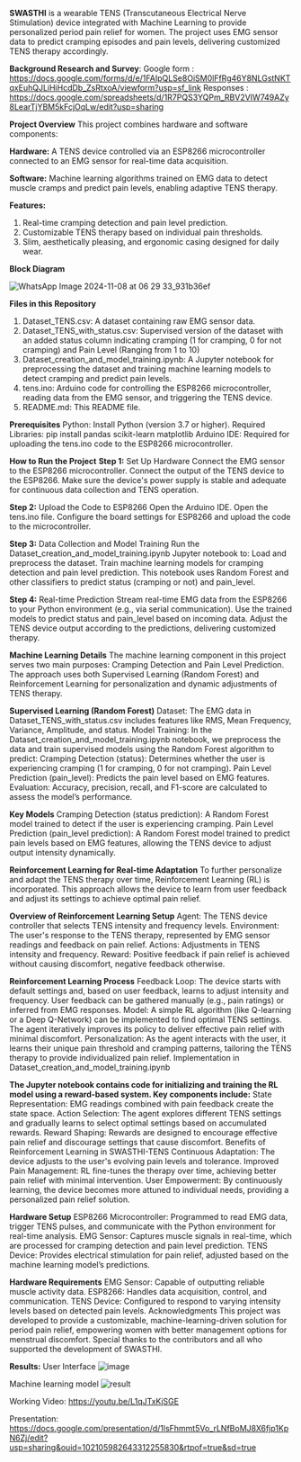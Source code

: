 **SWASTHI** is a wearable TENS (Transcutaneous Electrical Nerve Stimulation) device integrated with Machine Learning to provide personalized period pain relief for women. The project uses EMG sensor data to predict cramping episodes and pain levels, delivering customized TENS therapy accordingly.

**Background Research and Survey**:
Google form : https://docs.google.com/forms/d/e/1FAIpQLSe8OiSM0lFfRg46Y8NLGstNKTqxEuhQJLiHiHcdDb_ZsRtxoA/viewform?usp=sf_link
Responses : https://docs.google.com/spreadsheets/d/1R7PQS3YQPm_RBV2VIW749AZy8LearTjYBM5kFcjOqLw/edit?usp=sharing

**Project Overview**
This project combines hardware and software components:

**Hardware:**
A TENS device controlled via an ESP8266 microcontroller connected to an EMG sensor for real-time data acquisition.

**Software:**
Machine learning algorithms trained on EMG data to detect muscle cramps and predict pain levels, enabling adaptive TENS therapy.


**Features:**
1. Real-time cramping detection and pain level prediction.
2. Customizable TENS therapy based on individual pain thresholds.
3. Slim, aesthetically pleasing, and ergonomic casing designed for daily wear.


**Block Diagram**

![WhatsApp Image 2024-11-08 at 06 29 33_931b36ef](https://github.com/user-attachments/assets/c0ee4da4-3024-46af-9d0f-23d7c0d47d32)



**Files in this Repository**
1. Dataset_TENS.csv: A dataset containing raw EMG sensor data.
2. Dataset_TENS_with_status.csv: Supervised version of the dataset with an added status column indicating cramping (1 for cramping, 0 for not cramping) and Pain Level (Ranging from 1 to 10)
3. Dataset_creation_and_model_training.ipynb: A Jupyter notebook for preprocessing the dataset and training machine learning models to detect cramping and predict pain levels.
4. tens.ino: Arduino code for controlling the ESP8266 microcontroller, reading data from the EMG sensor, and triggering the TENS device.
5. README.md: This README file.



**Prerequisites**
Python: Install Python (version 3.7 or higher).
Required Libraries: pip install pandas scikit-learn matplotlib
Arduino IDE: Required for uploading the tens.ino code to the ESP8266 microcontroller.

**How to Run the Project**
**Step 1:** Set Up Hardware
Connect the EMG sensor to the ESP8266 microcontroller.
Connect the output of the TENS device to the ESP8266.
Make sure the device's power supply is stable and adequate for continuous data collection and TENS operation.

**Step 2:** Upload the Code to ESP8266
Open the Arduino IDE.
Open the tens.ino file.
Configure the board settings for ESP8266 and upload the code to the microcontroller.

**Step 3:** Data Collection and Model Training
Run the Dataset_creation_and_model_training.ipynb Jupyter notebook to:
Load and preprocess the dataset.
Train machine learning models for cramping detection and pain level prediction.
This notebook uses Random Forest and other classifiers to predict status (cramping or not) and pain_level.

**Step 4:** Real-time Prediction
Stream real-time EMG data from the ESP8266 to your Python environment (e.g., via serial communication).
Use the trained models to predict status and pain_level based on incoming data.
Adjust the TENS device output according to the predictions, delivering customized therapy.


**Machine Learning Details**
The machine learning component in this project serves two main purposes: Cramping Detection and Pain Level Prediction. The approach uses both Supervised Learning (Random Forest) and Reinforcement Learning for personalization and dynamic adjustments of TENS therapy.

**Supervised Learning (Random Forest)**
Dataset: The EMG data in Dataset_TENS_with_status.csv includes features like RMS, Mean Frequency, Variance, Amplitude, and status.
Model Training: In the Dataset_creation_and_model_training.ipynb notebook, we preprocess the data and train supervised models using the Random Forest algorithm to predict:
Cramping Detection (status): Determines whether the user is experiencing cramping (1 for cramping, 0 for not cramping).
Pain Level Prediction (pain_level): Predicts the pain level based on EMG features.
Evaluation: Accuracy, precision, recall, and F1-score are calculated to assess the model’s performance.

**Key Models**
Cramping Detection (status prediction): A Random Forest model trained to detect if the user is experiencing cramping.
Pain Level Prediction (pain_level prediction): A Random Forest model trained to predict pain levels based on EMG features, allowing the TENS device to adjust output intensity dynamically.

**Reinforcement Learning for Real-time Adaptation**
To further personalize and adapt the TENS therapy over time, Reinforcement Learning (RL) is incorporated. This approach allows the device to learn from user feedback and adjust its settings to achieve optimal pain relief.

**Overview of Reinforcement Learning Setup**
Agent: The TENS device controller that selects TENS intensity and frequency levels.
Environment: The user's response to the TENS therapy, represented by EMG sensor readings and feedback on pain relief.
Actions: Adjustments in TENS intensity and frequency.
Reward: Positive feedback if pain relief is achieved without causing discomfort, negative feedback otherwise.


**Reinforcement Learning Process**
Feedback Loop: The device starts with default settings and, based on user feedback, learns to adjust intensity and frequency. User feedback can be gathered manually (e.g., pain ratings) or inferred from EMG responses.
Model: A simple RL algorithm (like Q-learning or a Deep Q-Network) can be implemented to find optimal TENS settings. The agent iteratively improves its policy to deliver effective pain relief with minimal discomfort.
Personalization: As the agent interacts with the user, it learns their unique pain threshold and cramping patterns, tailoring the TENS therapy to provide individualized pain relief.
Implementation in Dataset_creation_and_model_training.ipynb

**The Jupyter notebook contains code for initializing and training the RL model using a reward-based system. Key components include:**
State Representation: EMG readings combined with pain feedback create the state space.
Action Selection: The agent explores different TENS settings and gradually learns to select optimal settings based on accumulated rewards.
Reward Shaping: Rewards are designed to encourage effective pain relief and discourage settings that cause discomfort.
Benefits of Reinforcement Learning in SWASTHI-TENS
Continuous Adaptation: The device adjusts to the user's evolving pain levels and tolerance.
Improved Pain Management: RL fine-tunes the therapy over time, achieving better pain relief with minimal intervention.
User Empowerment: By continuously learning, the device becomes more attuned to individual needs, providing a personalized pain relief solution.


**Hardware Setup**
ESP8266 Microcontroller: Programmed to read EMG data, trigger TENS pulses, and communicate with the Python environment for real-time analysis.
EMG Sensor: Captures muscle signals in real-time, which are processed for cramping detection and pain level prediction.
TENS Device: Provides electrical stimulation for pain relief, adjusted based on the machine learning model’s predictions.


**Hardware Requirements**
EMG Sensor: Capable of outputting reliable muscle activity data.
ESP8266: Handles data acquisition, control, and communication.
TENS Device: Configured to respond to varying intensity levels based on detected pain levels.
Acknowledgments
This project was developed to provide a customizable, machine-learning-driven solution for period pain relief, empowering women with better management options for menstrual discomfort. Special thanks to the contributors and all who supported the development of SWASTHI.



**Results:**
User Interface
![image](https://github.com/user-attachments/assets/f052c3f4-716b-41d2-ab43-7aa7f4e0dd82)


Machine learning model 
![result](https://github.com/user-attachments/assets/6470c9fd-4336-489c-9888-1c96fc902b39)

Working Video: 
https://youtu.be/L1qJTxKjSGE

Presentation:
https://docs.google.com/presentation/d/1lsFhmmt5Vo_rLNfBoMJ8X6fjp1KpN6Zj/edit?usp=sharing&ouid=102105982643312255830&rtpof=true&sd=true

